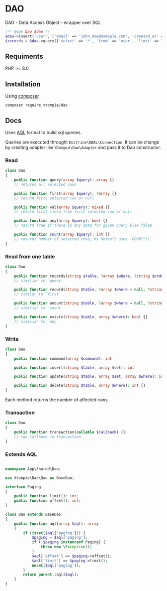 # DAO

DAO - Data Access Object - wrapper over SQL

```php
/** @var Dao $dao */
$dao->insert('user', ['email' => 'john.doe@exmaple.com', 'created_at' => time()]);
$records = $dao->query(['select' => '*', 'from' => 'user', 'limit' => 10]);
```

## Requiments

PHP >= 8.0


## Installation

Using [composer](https://getcomposer.org/)

```
composer require xtompie/dao
```

## Docs

Uses [AQL](https://github.com/xtompie/aql) format to build sql queries.

Queries are executed throught `Doctrine\DBAL\Connection`.
It can be change by creating adapter like `Xtompie\Dao\Adapter` and pass it to Dao
constructor.

### Read

```php
class Dao
{
    public function query(array $query): array {}
    // returns all selected rows

    public function first(array $query): ?array {}
    // return first selected row or null

    public function val(array $query): mixed {}
    // return first field from first selected row or null

    public function any(array $query): bool {}
    // return true if there is any data for given query else false

    public function count(array $query): int {}
    // returns number of selected rows, by default uses `COUNT(*)`
}
```

### Read from one table

```php
class Dao
{
    public function records(string $table, ?array $where, ?string $order = null, ?int $offset = null, ?int $limit = null): array {}
    // similiar to `query`

    public function record(string $table, ?array $where = null, ?string $order = null, ?int $offset = null): ?array {}
    // similar to `first`

    public function amount(string $table, ?array $where = null, ?string $group = null): int {}
    // similiar to `count`

    public function exists(string $table, array $where): bool {}
    // similiar to `any`
}
```

### Write

```php
class Dao
{
    public function command(array $command): int

    public function insert(string $table, array $set): int

    public function update(string $table, array $set, array $where): int {}

    public function delete(string $table, array $where): int {}
}
```

Each method returns the number of affected rows

### Transaction

```php
class Dao
{
    public function transaction(callable $callback) {}
    // run callback in transaction
}
```

### Extends AQL


```php

namespace App\Shared\Dao;

use Xtompie\Dao\Dao as BaseDao;

interface Paging
{
    public function limit(): int;
    public function offset(): int;
}

class Dao extends BaseDao
{
    public function aql(array $aql): array
    {
        if (isset($aql['paging'])) {
            $paging = $aql['paging'];
            if (!$paging instanceof Paging) {
                throw new \Exception();
            }
            $aql['offset'] => $paging->offset();
            $aql['limit'] => $paging->limit();
            unset($aql['paging']);
        }
        return parent::aql($aql);
    }
}

```